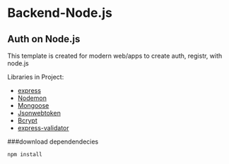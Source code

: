 # Backend-Node.js

## Auth on Node.js

This template is created for modern web/apps to create auth, registr, with node.js

Libraries in Project:
- [express](https://www.npmjs.com/package/express)
- [Nodemon](https://www.npmjs.com/package/nodemon)
- [Mongoose](https://www.npmjs.com/package/mongoose)
- [Jsonwebtoken](https://jwt.io/)
- [Bcrypt](https://www.npmjs.com/package/bcrypt)
- [express-validator](https://express-validator.github.io/docs/)

###download dependendecies
```bash
npm install
```
